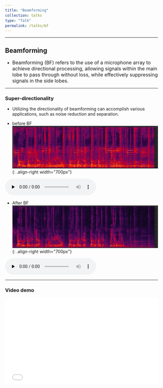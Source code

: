 ```yaml
---
title: "Beamforming"
collection: talks
type: "Talk"
permalink: /talks/bf
---
```


---
##  Beamforming 
- <font size=3> Beamforming (BF) refers to the use of a microphone array to achieve directional processing, allowing signals within the main lobe to pass through without loss, while effectively suppressing signals in the side lobes.</font>  


---
###  Super-directionality
- Utilizing the directionality of beamforming can accomplish various applications, such as noise reduction and separation.
  
 
- before BF
![AEC before](/images/bfbefore.png){: .align-right  width="700px"}

​<audio id="audio" controls="" preload="none">
      <source id="wav" src="../files/bfbefore.wav">{: .align-center}
 

- After BF
![AEC before](/images/bfafter.png){: .align-right  width="700px"}

​<audio id="audio" controls="" preload="none">
      <source id="wav" src="../files/bfafter.wav">{: .align-center}

---
### Video demo
   <div style="position: relative; padding-bottom: 56.25%; height: 0; overflow: hidden; max-width: 100%; height: auto;">
    <iframe 
    src="//player.bilibili.com/player.html?isOutside=true&aid=383449809&bvid=BV1zZ4y117HS&cid=583919755&p=1&poster=1&autoplay=0" 
    style="position: absolute; top: 0; left: 0; width: 100%; height: 100%;" 
    frameborder="0" 
    allowfullscreen="true">
    </iframe>
  </div>

   
